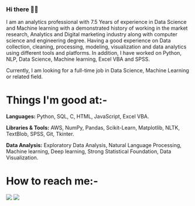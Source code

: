 ### Hi there 👋🏻 

I am an analytics professional with 7.5 Years of experience in Data Science and Machine learning with a demonstrated history of working in the market research, Analytics and Digital marketing industry along with computer science and engineering degree. Having a good experience on Data collection, cleaning, processing, modeling, visualization and data analytics using different tools and platforms. In addition, I have worked on Python, NLP, Data Science, Machine learning, Excel VBA and SPSS. 

Currently, I am looking for a full-time job in Data Science, Machine Learning or related field. 

# Things I'm good at:-
**Languages:**  Python, SQL, C, HTML, JavaScript, Excel VBA.

**Libraries & Tools:** AWS, NumPy, Pandas, Scikit-Learn, Matplotlib, NLTK, TextBlob, SPSS, Git, Tkinter.

**Data Analysis:** Exploratory Data Analysis, Natural Language Processing, Machine learning, Deep learning, Strong Statistical Foundation, Data Visualization.

# How to reach me:-

[<img target="_blank" src="https://img.icons8.com/doodle/64/000000/skype--v1.png"/>](https://join.skype.com/invite/j3C4rai8moF7) [<img target="_blank" src="https://img.icons8.com/doodle/64/000000/linkedin-circled.png"/>](https://www.linkedin.com/in/piyushchanchal/)
